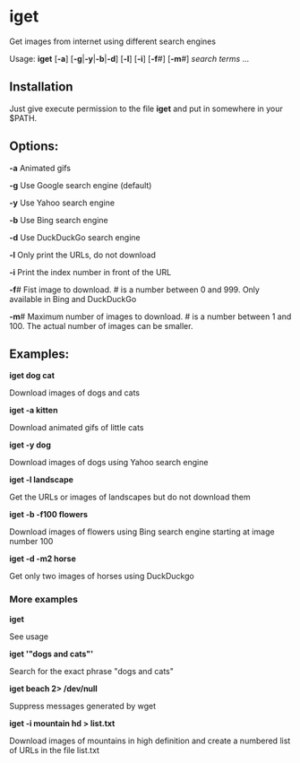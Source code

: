 # iget
Get images from internet using different search engines

Usage: **iget** [**-a**] [**-g**|**-y**|**-b**|**-d**] [**-l**] [**-i**] [**-f**#] [**-m**#]  *search* *terms* ...

## Installation

Just give execute permission to the file **iget** and put in somewhere in your $PATH.


## Options:

**-a** Animated gifs

**-g** Use Google search engine (default)

**-y** Use Yahoo search engine

**-b** Use Bing search engine

**-d** Use DuckDuckGo search engine

**-l** Only print the URLs, do not download

**-i** Print the index number in front of the URL

**-f**#  Fist image to download. # is a number between 0 and 999. Only available in Bing and DuckDuckGo

**-m**#  Maximum number of images to download. # is a number between 1 and 100. The actual number of images can be smaller.


## Examples:

**iget dog cat**

Download images of dogs and cats

**iget -a kitten**

Download animated gifs of little cats

**iget -y dog**

Download images of dogs using Yahoo search engine

**iget -l landscape**

Get the URLs or images of landscapes but do not download them

**iget -b -f100 flowers**

Download images of flowers using Bing search engine starting at image number 100

**iget -d -m2 horse**

Get only two images of horses using DuckDuckgo

### More examples

**iget**

See usage

**iget '"dogs and cats"'** 

Search for the exact phrase "dogs and cats"

**iget beach 2> /dev/null**

Suppress messages generated by wget

**iget -i mountain hd > list.txt**

Download images of mountains in high definition and create a numbered list of URLs in the file list.txt


